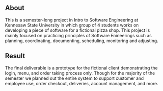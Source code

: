 ## About
This is a semester-long project in Intro to Software Engineering at Kennesaw State University in which group of 4 students works on developing a piece of software for a fictional pizza shop. This project is mainly focused on practicing principles of Software Enineerings such as planning, coordinating, documenting, scheduling, monitoring and adjusting. 
## Result
The final deliverable is a prototype for the fictional client demonstrating the login, menu, and order taking process only. Though for the majority of the semester we planned out the entire system to support customer and employee use, order checkout, deliveries, account management, and more.

